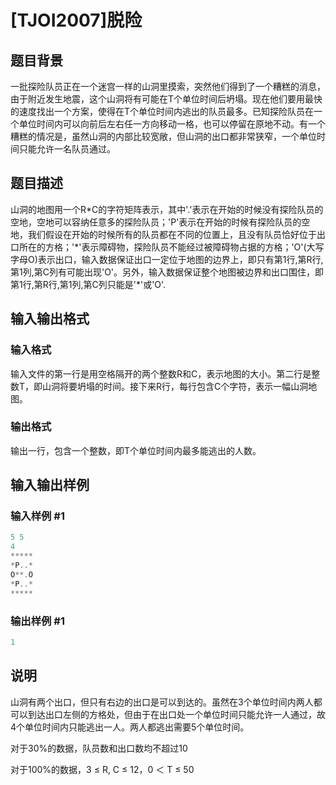 # [TJOI2007]脱险

## 题目背景

一批探险队员正在一个迷宫一样的山洞里摸索，突然他们得到了一个糟糕的消息，由于附近发生地震，这个山洞将有可能在T个单位时间后坍塌。现在他们要用最快的速度找出一个方案，使得在T个单位时间内逃出的队员最多。已知探险队员在一个单位时间内可以向前后左右任一方向移动一格，也可以停留在原地不动。有一个糟糕的情况是，虽然山洞的内部比较宽敞，但山洞的出口都非常狭窄，一个单位时间只能允许一名队员通过。

## 题目描述

山洞的地图用一个R\*C的字符矩阵表示，其中'.'表示在开始的时候没有探险队员的空地，空地可以容纳任意多的探险队员；'P'表示在开始的时候有探险队员的空地，我们假设在开始的时候所有的队员都在不同的位置上，且没有队员恰好位于出口所在的方格；'\*'表示障碍物，探险队员不能经过被障碍物占据的方格；'O'(大写字母O)表示出口，输入数据保证出口一定位于地图的边界上，即只有第1行,第R行,第1列,第C列有可能出现'O'。另外，输入数据保证整个地图被边界和出口围住，即第1行,第R行,第1列,第C列只能是'\*'或'O'.

## 输入输出格式

### 输入格式

输入文件的第一行是用空格隔开的两个整数R和C，表示地图的大小。第二行是整数T，即山洞将要坍塌的时间。接下来R行，每行包含C个字符，表示一幅山洞地图。

### 输出格式

输出一行，包含一个整数，即T个单位时间内最多能逃出的人数。

## 输入输出样例

### 输入样例 #1

```cpp
5 5
4
*****
*P..*
O**.O
*P..*
*****
```


### 输出样例 #1

```cpp
1
```


## 说明

山洞有两个出口，但只有右边的出口是可以到达的。虽然在3个单位时间内两人都可以到达出口左侧的方格处，但由于在出口处一个单位时间只能允许一人通过，故4个单位时间内只能逃出一人。两人都逃出需要5个单位时间。

对于30%的数据，队员数和出口数均不超过10

对于100%的数据，3 ≤ R, C ≤ 12，0 ＜ T ≤ 50

